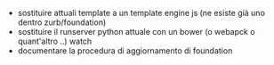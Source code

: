 * sostituire attuali template a un template engine js (ne esiste già uno dentro zurb/foundation)
* sostituire il runserver python attuale con un bower (o webapck o quant'altro ..) watch
* documentare la procedura di aggiornamento di foundation
